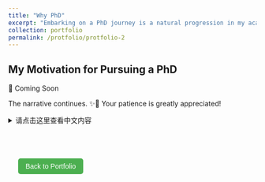 ```yaml
---
title: "Why PhD"
excerpt: "Embarking on a PhD journey is a natural progression in my academic and professional development. I am driven by a desire to contribute meaningful research that can inform and transform public policy. A doctoral degree will provide me with the depth of knowledge and the research skills necessary to address complex issues in public administration effectively."  #<img src='/images/500x300.png'> -->
collection: portfolio
permalink: /protfolio/protfolio-2
---
```

<h2>My Motivation for Pursuing a PhD</h2>
📅 Coming Soon

The narrative continues. ✨🌟 Your patience is greatly appreciated!


<details>
  <summary>请点击这里查看中文内容</summary>

  我选择攻读博士学位，其实是我学习成长过程的一个自然延伸，也受到了周围环境和一些榜样的影响。在本科和硕士阶段，我不仅学到了很多理论知识，还通过实习和参与研究项目，获得了实际操作的经验。这些经历让我对公共政策领域有了更深的理解，同时也让我认识到，如果我想在这个领域做出真正的贡献，我需要更深入的研究和更专业的训练。<br>
<br>
  正是这种对知识深入探索的渴望，以及我对于如何更好地服务于公众的思考，驱使我决定继续深造，攻读博士学位。我相信，通过博士学习，我能够进一步提升我的专业技能，同时锻炼我的批判性思维。<br>
<br>
  对我来说，拿到博士学位是达到我个人职业目标的关键一步。我希望通过我的研究，能够针对现实世界中的政策问题提出创新性的解决方案，并在学术界树立起自己的声誉。从长远来看，我渴望成为一名能够培养未来政策制定者、推动国内外学术交流的学者，帮助更多学生获得高质量的高等教育资源。因此，这个博士学位不仅标志着我个人的成长，也代表了我对社会贡献和学术引领责任的承诺。<br>
</details>

<br>
<br>

<style>
  /* 简单的CSS样式 */
  .back-button {
    padding: 8px 15px;
    font-size: 14px;
    cursor: pointer;
    background-color: #4CAF50; /* 绿色背景 */
    color: white; /* 白色文字 */
    border: none;
    border-radius: 5px;
    text-align: center;
    display: inline-block;
    margin: 20px;
  }
</style>

<body>

<button class="back-button" onclick="goBack()">Back to Portfolio</button>

<script>
function goBack() {
  window.location.href = 'https://qiuhan-star.github.io/hanrachelqiu.github.io//portfolio/';
}
</script>

</body>